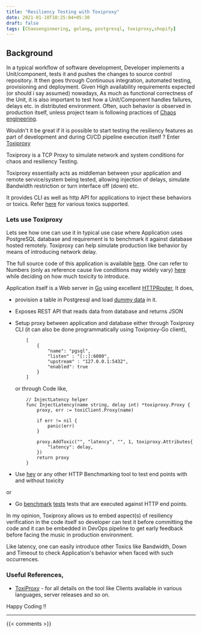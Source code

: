 ```yaml
---
title: "Resiliency Testing with Toxiproxy"
date: 2021-01-10T10:25:04+05:30
draft: false
tags: [Chaosengineering, golang, postgresql, toxiproxy,shopify]
---
```


## Background

In a typical workflow of software development, Developer implements a Unit/component, tests it and pushes  the changes to source control repository. It then goes through Continuous integration, automated testing, provisioning and deployment. Given High availability requirements expected (or should i say assumed) nowadays,  As much as functional correctness of the Unit, it is also important to test how a Unit/Component handles failures, delays etc. in distributed environment.  Often, such behavior is observed in production itself, unless project team is following practices of [Chaos engineering](https://netflixtechblog.com/tagged/chaos-engineering).

Wouldn't it be great if it is possible to start testing the resiliency features as part of development and during CI/CD pipeline execution itself ? Enter [Toxiproxy](https://toxiproxy.io)

Toxiproxy is a TCP Proxy to simulate network and system conditions for chaos and resiliency Testing.

Toxiproxy essentially acts as middleman between your application and remote service/system being tested, allowing injection of delays, simulate Bandwidth restriction or turn interface off (down)
etc. 

It provides CLI as well as http API for applications to  inject these behaviors or toxics. Refer [here](https://github.com/shopify/toxiproxy#toxics) for various toxics supported. 

### Lets use Toxiproxy

Lets see how one can use it in typical use case where Application uses PostgreSQL database and requirement is to benchmark it against database hosted remotely. Toxiproxy can help simulate production like behavior by means of introducing network delay.

The full source code of this application is available [here](https://github.com/sachinsu/toxiproxyPOC). One can refer to Numbers (only as reference cause live conditions may widely vary) [here](https://github.com/sirupsen/napkin-math) while deciding on how much toxicity to introduce.

Application itself is a Web server in [Go](https://golang.org) using excellent [HTTPRouter](https://github.com/julienschmidt/httprouter), It does, 
   * provision a table in Postgresql and load [dummy data](https://github.com/sachinsu/toxiproxyPOC/tree/main/assets) in it.
   * Exposes REST API that reads data from database and returns JSON 
   * Setup proxy between application and database either through Toxiproxy CLI (it can also be done programmatically using Toxiproxy-Go client), 

        ```
            [
                {
                    "name": "pgsql", 
                    "listen" : "[::]:6000",
                    "upstream" : "127.0.0.1:5432",
                    "enabled": true
                }
            ]
        ```

        or through Code like, 

        ```
            // InjectLatency helper
            func InjectLatency(name string, delay int) *toxiproxy.Proxy {
                proxy, err := toxiClient.Proxy(name)

                if err != nil {
                    panic(err)
                }

                proxy.AddToxic("", "latency", "", 1, toxiproxy.Attributes{
                    "latency": delay,
                })
                return proxy
            }
        ```

   * Use [hey](https://github.com/rakyll/hey) or any other HTTP Benchmarking tool to test end points with and without toxicity 
   
   or
   
   * Go [benchmark](https://dave.cheney.net/2013/06/30/how-to-write-benchmarks-in-go) [tests](https://github.com/sachinsu/toxiproxyPOC/tree/main/api/server) tests that are executed against HTTP end points.

In my opinion, Toxiproxy allows us to embed aspect(s) of resiliency verification in the code itself so developer can test it before committing the code and it can be embedded in DevOps pipeline to get early feedback before facing the music in production environment. 

Like latency, one can easily introduce other Toxics like Bandwidth, Down and Timeout to check Application's behavior when faced with such occurrences.

### Useful References,
* [ToxiProxy](https://toxiproxy.io) - for all details on the tool like Clients available in various languages, server releases and so on.

Happy Coding !!

---

{{< comments >}}